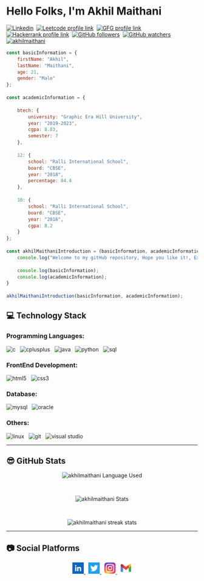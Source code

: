 <h1> Hello Folks, I'm Akhil Maithani</h1></p>

<a href="https://www.linkedin.com/in/akhilmaithani/"><img src="https://img.shields.io/badge/%20-Linkedin-blue" alt="Linkedin"></a>&nbsp;
<a href="https://leetcode.com/abytespaceneeded/"><img src="https://img.shields.io/badge/-Leetcode-yellow" alt="Leetcode profile link"></a>&nbsp;
<a href="https://auth.geeksforgeeks.org/user/abytespaceneeded/practice/"><img src="https://img.shields.io/badge/%20-GFG-green" alt="GFG profile link"></a>&nbsp;
<a href="https://www.hackerrank.com/abytespaceneeded"><img src="https://img.shields.io/badge/%20-Hackerrank-orange" alt="Hackerrank profile link"></a>&nbsp;
<a href="https://github.com/AkhilMaithani"><img src="https://img.shields.io/github/followers/AkhilMaithani?style=social" alt="GitHub followers"></a>&nbsp;
<a href="https://github.com/AkhilMaithani"><img src="https://img.shields.io/github/watchers/AkhilMaithani/AkhilMaithani?style=social" alt="GitHub watchers"></a>&nbsp;
<a href="https://github.com/AkhilMaithani"><img src="https://komarev.com/ghpvc/?username=AkhilMaithani&label=Profile%20views&color=0e75b6&style=flat" alt="akhilmaithani"></a>&nbsp;

```javascript
const basicInformation = {
    firstName: "Akhil",
    lastName: "Maithani",
    age: 21,
    gender: "Male"
};

const academicInformation = {
    
    btech: {
        university: "Graphic Era Hill University",
        year: "2019-2023",
        cgpa: 8.83,
        semester: 7
    },

    12: {
        school: "Ralli International School",
        board: "CBSE",
        year: "2018",
        percentage: 84.4
    },

    10: {
        school: "Ralli International School",
        board: "CBSE",
        year: "2016",
        cgpa: 8.2
    }
};

const akhilMaithaniIntroduction = (basicInformation, academicInformation) => {
    console.log("Welcome to my gitHub repository, Hope you like it!, Explore below for more information about me!");

    console.log(basicInformation);
    console.log(academicInformation);
}

akhilMaithaniIntroduction(basicInformation, academicInformation);
```

## 💻 Technology Stack

### Programming Languages:

<p>
  <img src="https://img.shields.io/badge/%20-C-lightgrey" alt="c">
  &nbsp;
  <img src="https://img.shields.io/badge/%20-C%2B%2B-green" alt="cplusplus">
  &nbsp;
  <img src="https://img.shields.io/badge/%20-Java-orange" alt="java">
  &nbsp;
  <img src="https://img.shields.io/badge/%20-Python-blue" alt="python">
  &nbsp;
  <img src="https://img.shields.io/badge/%20-SQL-red" alt="sql">
</p>

### FrontEnd Development:
<p>
  <img src="https://img.shields.io/badge/%20-HTML-red" alt="html5">
  &nbsp;
  <img src="https://img.shields.io/badge/%20-CSS-blue" alt="css3">
</p>

### Database:
<p>
  <img src="https://img.shields.io/badge/%20-MYSQL-brightgreen" alt="mysql">
  &nbsp;
  <img src="https://img.shields.io/badge/%20-Oracle-yellowgreen" alt="oracle">
</p>

### Others:
<p>
  <img src="https://img.shields.io/badge/%20-LINUX-lightgrey" alt="linux"> 
  &nbsp;
  <img src="https://img.shields.io/badge/%20-GIT%2FGITHUB-orange" alt="git">
  &nbsp;
  <img src="https://img.shields.io/badge/%20-Visual%20Studio-blue" alt="visual studio">
</p>

<hr>

## 😎 GitHub Stats

<p align="center">
<img src="https://github-readme-stats.vercel.app/api/top-langs?username=AkhilMaithani&show_icons=true&locale=en&layout=compact" alt="akhilmaithani Language Used">
</p>

<br>
<p align="center">
<img src="https://github-readme-stats.vercel.app/api?username=akhilmaithani&show_icons=true&locale=en" alt="akhilmaithani Stats">
</p>

<br>
<p align="center">
<img src="https://github-readme-streak-stats.herokuapp.com/?user=AkhilMaithani&" alt="akhilmaithani streak stats">
</p>

<hr>

## 📷 Social Platforms
<p align="center">
  <a href="https://www.linkedin.com/in/akhilmaithani/" target="_blank"><img src="Images/linkedin.png" alt="Linkedin" width="30" height="30"> </a>
  &nbsp;
  <a href="https://twitter.com/maithani_akhil/" target="_blank"><img src="Images/twitter.png" alt="Twitter" width="30" height="30"> </a>
  &nbsp;
  <a href="https://www.instagram.com/abyte._.space._.needed/" target="_blank"><img src="Images/instagram.png" alt="Instagram" width="30" height="30"> </a>
  &nbsp;
  <a href="mailto:akhilmaithani1303@gmail.com" target="_blank"><img src="Images/gmail.png" alt="Gmail" width="30" height="30"> </a>
</p>
